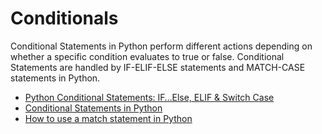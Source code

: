 # Conditionals

Conditional Statements in Python perform different actions depending on whether a specific condition evaluates to true or false. Conditional Statements are handled by IF-ELIF-ELSE statements and MATCH-CASE statements in Python.

- [Python Conditional Statements: IF…Else, ELIF & Switch Case](https://www.guru99.com/if-loop-python-conditional-structures.html)
- [Conditional Statements in Python](https://realpython.com/python-conditional-statements/)
- [How to use a match statement in Python](https://learnpython.com/blog/python-match-case-statement/)


